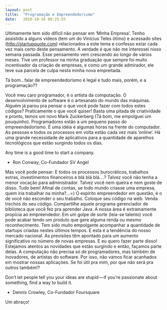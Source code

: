 ```yaml
---
layout: post
title:  "Programação e Empreendedorismo"
date:   2010-10-16 00:25:55
---
```


Ultimamente tem sido difícil não pensar em ‘Minha Empresa’. Tenho assistido a alguns vídeos (tem um do Vinícius Teles ótimo) e acessado sites (http://startupquote.com) relacionados a este tema e confesso estar cada vez mais certo deste pensamento. A verdade é que não me interessei nisso semana passada. Esse pensamento vem crescendo ao longo de vários meses. Tive um professor na minha graduação que sempre foi muito incentivador da criação de empresas, e como um grande admirador, ele teve sua parcela de culpa nesta minha nova empreitada.

Tá bom…falar de empreendedorismo é legal e tudo mais, porém, e a programação??

Você meu caro programador, é o artista da computação. O desenvolvimento de software é o artesanato do mundo das máquinas. Alguém já parou pra pensar o que você pode fazer com todos estes códigos? Praticamente o que você quiser! Basta uma pitada de criatividade e pronto, temos um novo Mark Zuckerberg (Tá bom, me empolguei um pouquinho). Programadores estão a um pequeno passo do empreendedorismo. É uma idéia e algumas horas na frente do computador. As pessoas e todos os processos em volta estão cada vez mais ‘online’. Há uma grande necessidade de aplicativos para a quantidade de aparelhos tecnológicos que estão surgindo todos os dias.

Any time is a good time to start a company.
- Ron Conway, Co-Fundador SV Angel


Mas você pode pensar: E todos os processos burocráticos, trabalhos extras, investimentos financeiros e blá blá blá….?
Talvez você não tenha a menor vocação para administrador. Talvez você nem queira e nem goste de disso. Tudo bem! Afinal de contas, se todo mundo criasse uma empresa, quem iria trabalhar na minha?…=)
O espírito empreendedor em questão, é o de você não esconder o seu trabalho. Coloque seu código na web. Venda trechos do seu código. Compartilhe aquele programa gerenciador de biblioteca que você fez pra aprender Java. A nossa área é extramamente propícia ao empreendedor. Em um golpe de sorte (leia-se talento) você pode acabar tendo um produto que gere alguma renda ou mesmo reconhecimento.
Tem sido muito empolgante acompanhar a quantidade de startups criadas nestes últimos tempos. E esta é a tendência do nosso mercado nacional. As previsões têm apontado para um aumento significativo no número de novas empresas. E eu quero fazer parte disso!
Estejamos atentos as novidades que estão surgindo e então, façamos parte delas. A computação não precisa só de programadores, mas também de inovadores, de artistas do software. Por isso, não vamos ficar acanhados em mostrar nossas aplicações. Se foi útil pra mim, por que não será pra outros também!?


Don’t let people tell you your ideas are stupid — if you’re passionate about something, find a way to build it.
- Dennis Crowley, Co-Fundador Foursquare


Um abraço!

